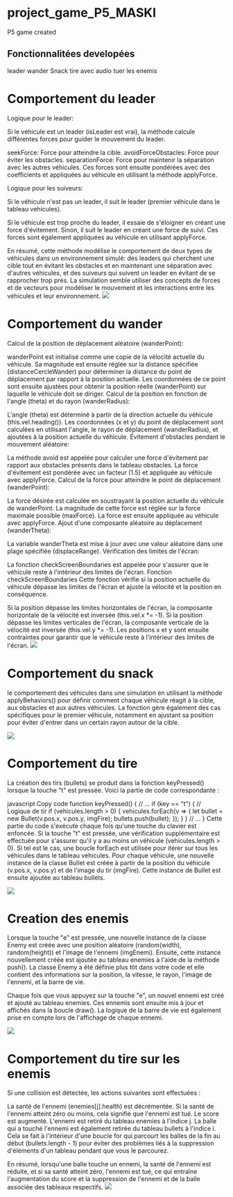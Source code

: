 # project_game_P5_MASKI
P5 game created
<h2>Fonctionnalitées developées</h2>
leader
wander
Snack
tire avec audio
tuer les enemis

<h1>Comportement du leader</h1>
Logique pour le leader:

Si le véhicule est un leader (isLeader est vrai), la méthode calcule différentes forces pour guider le mouvement du leader.

seekForce: Force pour atteindre la cible.
avoidForceObstacles: Force pour éviter les obstacles.
separationForce: Force pour maintenir la séparation avec les autres véhicules.
Ces forces sont ensuite pondérées avec des coefficients et appliquées au véhicule en utilisant la méthode applyForce.

Logique pour les suiveurs:

Si le véhicule n'est pas un leader, il suit le leader (premier véhicule dans le tableau vehicules).

Si le véhicule est trop proche du leader, il essaie de s'éloigner en créant une force d'évitement.
Sinon, il suit le leader en créant une force de suivi.
Ces forces sont également appliquées au véhicule en utilisant applyForce.

En résumé, cette méthode modélise le comportement de deux types de véhicules dans un environnement simulé: des leaders qui cherchent une cible tout en évitant les obstacles et en maintenant une séparation avec d'autres véhicules, et des suiveurs qui suivent un leader en évitant de se rapprocher trop près. La simulation semble utiliser des concepts de forces et de vecteurs pour modéliser le mouvement et les interactions entre les véhicules et leur environnement.
<img src="capture/leaderComportment.png"></img>
<h1>Comportement du wander</h1>
Calcul de la position de déplacement aléatoire (wanderPoint):

wanderPoint est initialisé comme une copie de la vélocité actuelle du véhicule.
Sa magnitude est ensuite réglée sur la distance spécifiée (distanceCercleWander) pour déterminer la distance du point de déplacement par rapport à la position actuelle.
Les coordonnées de ce point sont ensuite ajustées pour obtenir la position réelle (wanderPoint) sur laquelle le véhicule doit se diriger.
Calcul de la position en fonction de l'angle (theta) et du rayon (wanderRadius):

L'angle (theta) est déterminé à partir de la direction actuelle du véhicule (this.vel.heading()).
Les coordonnées (x et y) du point de déplacement sont calculées en utilisant l'angle, le rayon de déplacement (wanderRadius), et ajoutées à la position actuelle du véhicule.
Évitement d'obstacles pendant le mouvement aléatoire:

La méthode avoid est appelée pour calculer une force d'évitement par rapport aux obstacles présents dans le tableau obstacles.
La force d'évitement est pondérée avec un facteur (1.5) et appliquée au véhicule avec applyForce.
Calcul de la force pour atteindre le point de déplacement (wanderPoint):

La force désirée est calculée en soustrayant la position actuelle du véhicule de wanderPoint.
La magnitude de cette force est réglée sur la force maximale possible (maxForce).
La force est ensuite appliquée au véhicule avec applyForce.
Ajout d'une composante aléatoire au déplacement (wanderTheta):

La variable wanderTheta est mise à jour avec une valeur aléatoire dans une plage spécifiée (displaceRange).
Vérification des limites de l'écran:

La fonction checkScreenBoundaries est appelée pour s'assurer que le véhicule reste à l'intérieur des limites de l'écran.
Fonction checkScreenBoundaries
Cette fonction vérifie si la position actuelle du véhicule dépasse les limites de l'écran et ajuste la vélocité et la position en conséquence.

Si la position dépasse les limites horizontales de l'écran, la composante horizontale de la vélocité est inversée (this.vel.x *= -1).
Si la position dépasse les limites verticales de l'écran, la composante verticale de la vélocité est inversée (this.vel.y *= -1).
Les positions x et y sont ensuite contraintes pour garantir que le véhicule reste à l'intérieur des limites de l'écran.
<img src="capture/wander.png"></img>
<h1>Comportement du snack</h1>
le comportement des véhicules dans une simulation en utilisant la méthode applyBehaviors() pour définir comment chaque véhicule réagit à la cible, aux obstacles et aux autres véhicules. La fonction gère également des cas spécifiques pour le premier véhicule, notamment en ajustant sa position pour éviter d'entrer dans un certain rayon autour de la cible.

<img src="capture/snacke.png"></img>

<h1>Comportement du tire</h1>

La création des tirs (bullets) se produit dans la fonction keyPressed() lorsque la touche "t" est pressée. Voici la partie de code correspondante :

javascript
Copy code
function keyPressed() {
  // ...
  if (key == "t") {
    // Logique de tir
    if (vehicules.length > 0) {
      vehicules.forEach(v => {
        let bullet = new Bullet(v.pos.x, v.pos.y, imgFire);
        bullets.push(bullet);
      });
    }
  }
  // ...
}
Cette partie du code s'exécute chaque fois qu'une touche du clavier est enfoncée. Si la touche "t" est pressée, une vérification supplémentaire est effectuée pour s'assurer qu'il y a au moins un véhicule (vehicules.length > 0). Si tel est le cas, une boucle forEach est utilisée pour itérer sur tous les véhicules dans le tableau vehicules. Pour chaque véhicule, une nouvelle instance de la classe Bullet est créée à partir de la position du véhicule (v.pos.x, v.pos.y) et de l'image du tir (imgFire). Cette instance de Bullet est ensuite ajoutée au tableau bullets.

<img src="capture/tire.png"></img>
<h1>Creation des enemis</h1>
Lorsque la touche "e" est pressée, une nouvelle instance de la classe Enemy est créée avec une position aléatoire (random(width), random(height)) et l'image de l'ennemi (imgEnemi).
Ensuite, cette instance nouvellement créée est ajoutée au tableau enemies à l'aide de la méthode push().
La classe Enemy a été définie plus tôt dans votre code et elle contient des informations sur la position, la vitesse, le rayon, l'image de l'ennemi, et la barre de vie.

Chaque fois que vous appuyez sur la touche "e", un nouvel ennemi est créé et ajouté au tableau enemies. Ces ennemis sont ensuite mis à jour et affichés dans la boucle draw(). La logique de la barre de vie est également prise en compte lors de l'affichage de chaque ennemi.

<img src="capture/enemi.png"></img>

<h1>Comportement du tire sur les enemis</h1>
Si une collision est détectée, les actions suivantes sont effectuées :

La santé de l'ennemi (enemies[j].health) est décrémentée.
Si la santé de l'ennemi atteint zéro ou moins, cela signifie que l'ennemi est tué.
Le score est augmenté.
L'ennemi est retiré du tableau enemies à l'indice j.
La balle qui a touché l'ennemi est également retirée du tableau bullets à l'indice i.
Cela se fait à l'intérieur d'une boucle for qui parcourt les balles de la fin au début (bullets.length - 1) pour éviter des problèmes liés à la suppression d'éléments d'un tableau pendant que vous le parcourez.

En résumé, lorsqu'une balle touche un ennemi, la santé de l'ennemi est réduite, et si sa santé atteint zéro, l'ennemi est tué, ce qui entraîne l'augmentation du score et la suppression de l'ennemi et de la balle associée des tableaux respectifs.
<img src="capture/tire_sur_enemi.png"></img>

